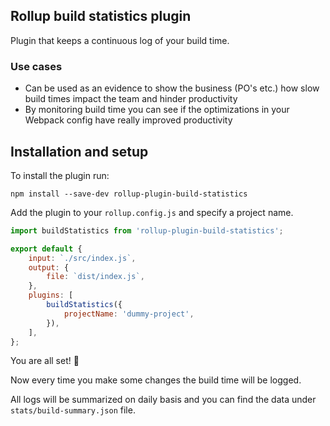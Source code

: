 ## Rollup build statistics plugin

Plugin that keeps a continuous log of your build time.

### Use cases

- Can be used as an evidence to show the business (PO's etc.) how slow build times impact the team and hinder
  productivity
- By monitoring build time you can see if the optimizations in your Webpack config have really improved productivity

## Installation and setup

To install the plugin run:

`npm install --save-dev rollup-plugin-build-statistics`

Add the plugin to your `rollup.config.js` and specify a project name.

```js
import buildStatistics from 'rollup-plugin-build-statistics';

export default {
    input: `./src/index.js`,
    output: {
        file: `dist/index.js`,
    },
    plugins: [
        buildStatistics({
            projectName: 'dummy-project',
        }),
    ],
};
```

You are all set! 🚀

Now every time you make some changes the build time will be logged.

All logs will be summarized on daily basis and you can find the data under `stats/build-summary.json` file.

